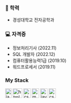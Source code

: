 <h3>🏫 학력</h3>
<ul>
 <li>경성대학교 전자공학과</li>
</ul>
<h3>💻 자격증</h3>
<ul>
 <li>정보처리기사 (2022.11)</li>
 <li>SQL 개발자 (2022.12)</li>
 <li>컴퓨터활용능력1급 (2019.10)</li>
 <li>워드프로세서 (2019.11)</li>
</ul>
<h3>My Stack</h3>
<p>
<img 
  width=20
  height=30
  alt="java"
  src="https://user-images.githubusercontent.com/105061383/211189676-b0306b84-bc2d-49df-ad06-806610779508.png"
/>
<img 
  width=30
  height=30
  alt="html"
  src="https://user-images.githubusercontent.com/105061383/211189852-2c0a6880-aa91-4e55-9402-85bcbb77ff54.png"
/>
<img 
  width=23
  height=30
  alt="css"
  src="https://cdn3.emoji.gg/emojis/css.png"
/>
<img 
  width=23
  height=30
  alt="mysql"
  src="https://cdn3.emoji.gg/emojis/3046_MySQL.png"
/>
<img 
  width=23
  height=30
  alt="javascript"
  src="https://cdn3.emoji.gg/emojis/2057-javascript-logo.png"
/>
<img 
  width=23
  height=30
  alt="css"
  src="https://mblogthumb-phinf.pstatic.net/MjAxNzExMTlfMjk0/MDAxNTExMDU3NjkwMjE2.XsY608T8KoT6x-d0L_BTjMQwxWK7OrWhsumSPzlS1_4g.fBQWHlveT_V8W6gg3T2YE7UvU4AGdd8VqfzpJnA4n9Yg.JPEG.method256/Beginners_guide_setting_up-git.jpg?type=w800"
/>

</p>
<!--
**JinkyuJeong/JinkyuJeong** is a ✨ _special_ ✨ repository because its `README.md` (this file) appears on your GitHub profile.

Here are some ideas to get you started:

- 🔭 I’m currently working on ...
- 🌱 I’m currently learning ...
- 👯 I’m looking to collaborate on ...
- 🤔 I’m looking for help with ...
- 💬 Ask me about ...
- 📫 How to reach me: ...
- 😄 Pronouns: ...
- ⚡ Fun fact: ...
-->
